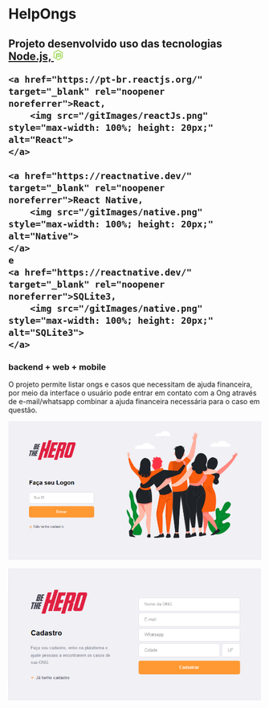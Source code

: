 <h1> HelpOngs </h1>

<h2> Projeto desenvolvido uso das tecnologias
    <a href="https://nodejs.org/en/" target="_blank" rel="noopener noreferrer">Node.js,
        <img src="/gitImages/node.png" style="max-width: 100%; height: 20px;" alt="Nodejs">
    </a>

    <a href="https://pt-br.reactjs.org/" target="_blank" rel="noopener noreferrer">React,
        <img src="/gitImages/reactJs.png" style="max-width: 100%; height: 20px;" alt="React">
    </a>

    <a href="https://reactnative.dev/"  target="_blank" rel="noopener noreferrer">React Native,
        <img src="/gitImages/native.png" style="max-width: 100%; height: 20px;" alt="Native">
    </a>
    e
    <a href="https://reactnative.dev/"  target="_blank" rel="noopener noreferrer">SQLite3,
        <img src="/gitImages/native.png" style="max-width: 100%; height: 20px;" alt="SQLite3">
    </a>

</h2>

<h3> backend + web + mobile </h3>

O projeto permite listar ongs e casos que necessitam de ajuda financeira, por meio da interface o usuário pode entrar em contato com a Ong através de e-mail/whatsapp combinar a ajuda financeira necessária para o caso em questão.



![](/frontend/src/assets/loginScreen.png)


![](/frontend/src/assets/cadastroScreen.png)
